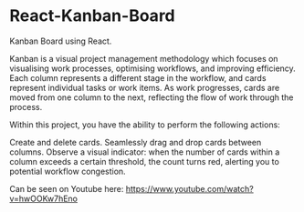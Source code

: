 # React-Kanban-Board
Kanban Board using React.

Kanban is a visual project management methodology which focuses on visualising work processes, optimising workflows, and improving efficiency.
Each column represents a different stage in the workflow, and cards represent individual tasks or work items. As work progresses, cards are moved from one column to the next, reflecting the flow of work through the process.

Within this project, you have the ability to perform the following actions:

Create and delete cards.
Seamlessly drag and drop cards between columns.
Observe a visual indicator: when the number of cards within a column exceeds a certain threshold, the count turns red, alerting you to potential workflow congestion.

Can be seen on Youtube here: https://www.youtube.com/watch?v=hwOOKw7hEno
